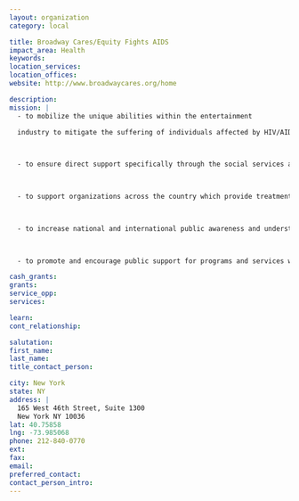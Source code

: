 ```yaml
---
layout: organization
category: local

title: Broadway Cares/Equity Fights AIDS
impact_area: Health
keywords: 
location_services: 
location_offices: 
website: http://www.broadwaycares.org/home

description: 
mission: |
  - to mobilize the unique abilities within the entertainment

  industry to mitigate the suffering of individuals affected by HIV/AIDS

  

  - to ensure direct support specifically through the social services and programs of the Actors’ Fund to all individuals in the entertainment industry affected by critical health issues, including but not limited to HIV/AIDS

  

  - to support organizations across the country which provide treatment or services for people specifically affected by HIV/AIDS and their families.

  

  - to increase national and international public awareness and understanding of hiv/aids through the creation and dissemination of educational materials and the provision of support thereof,

  

  - to promote and encourage public support for programs and services which benefit people living with HIV/AIDS

cash_grants: 
grants: 
service_opp: 
services: 

learn: 
cont_relationship: 

salutation: 
first_name: 
last_name: 
title_contact_person: 

city: New York
state: NY
address: |
  165 West 46th Street, Suite 1300  
  New York NY 10036
lat: 40.75858
lng: -73.985068
phone: 212-840-0770
ext: 
fax: 
email: 
preferred_contact: 
contact_person_intro: 
---
```


